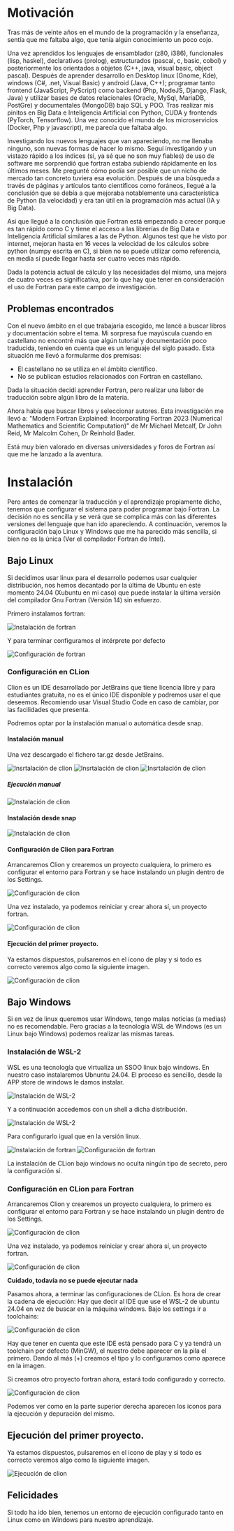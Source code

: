 # Motivación
Tras más de veinte años en el mundo de la programación y la enseñanza, sentía que me faltaba algo, que tenía algún conocimiento un poco cojo. 

Una vez aprendidos los lenguajes de ensamblador (z80, i386), funcionales (lisp, haskel), declarativos (prolog), estructurados (pascal, c, basic, cobol) y posteriormente los orientados a objetos (C++, java, visual basic, object pascal). Después de aprender desarrollo en Desktop linux (Gnome, Kde), windows (C#, .net, Visual Basic) y android (Java, C++); programar tanto frontend (JavaScript, PyScript) como backend (Php, NodeJS, Django, Flask, Java) y utilizar bases de datos relacionales (Oracle, MySql, MariaDB, PostGre) y documentales (MongoDB) bajo SQL y POO. Tras  realizar mis pinitos en Big Data e Inteligencia Artificial con Python, CUDA y  frontends (PyTorch, Tensorflow). Una vez conocido el mundo de los microservicios (Docker, Php y javascript), me parecía que faltaba algo. 

Investigando los nuevos lenguajes que van apareciendo, no me llenaba ninguno, son nuevas formas de hacer lo mismo. Seguí investigando y un vistazo rápido a los índices (sí, ya sé que no son muy fiables) de uso de software me sorprendió que fortran estaba subiendo rápidamente en los últimos meses. Me pregunté cómo podía ser posible que un nicho de mercado tan concreto tuviera esa evolución. Después de una búsqueda a través de páginas y artículos tanto científicos como foráneos, llegué a la conclusión que se debía a que mejoraba notablemente una característica de Python (la velocidad) y era tan útil en la programación más actual (IA y Big Data).

Así que llegué a la conclusión que Fortran está empezando a crecer porque es tan rápido como C y tiene el acceso a las librerías de Big Data e Inteligencia Artificial similares a las de Python. Algunos test que he visto por internet, mejoran hasta en 16 veces la velocidad de los cálculos sobre python (numpy escrita en C), si bien no se puede utilizar como referencia, en media sí puede llegar hasta ser cuatro veces más rápido.

Dada la potencia actual de cálculo y las necesidades del mismo, una mejora de cuatro veces es significativa, por lo que hay que tener en consideración el uso de Fortran para este campo de investigación.

## Problemas encontrados
Con el nuevo ámbito en el que trabajaría escogido, me lancé a buscar libros y documentación sobre el tema. Mi sorpresa fue mayúscula cuando en castellano no encontré más que algún tutorial y documentación poco traducida, teniendo en cuenta que es un lenguaje del siglo pasado. Esta situación me llevó a formularme dos premisas: 
- El castellano no se utiliza en el ámbito científico.
- No se publican estudios relacionados con Fortran en castellano.

Dada la situación decidí aprender Fortran, pero realizar una labor de traducción sobre algún libro de la materia.

Ahora había que buscar libros y seleccionar autores. Esta investigación me llevó a: "Modern Fortran Explained: Incorporating Fortran 2023 (Numerical Mathematics and Scientific Computation)" de Mr Michael Metcalf, Dr John Reid, Mr Malcolm Cohen, Dr Reinhold Bader.

Está muy bien valorado en diversas universidades y foros de Fortran así que me he lanzado a la aventura.

# Instalación
Pero antes de comenzar la traducción y el aprendizaje propiamente dicho, tenemos que configurar el sistema para poder programar bajo Fortran. La decisión no es sencilla y se verá que se complica más con las diferentes versiones del lenguaje que han ido apareciendo. A continuación, veremos la configuración bajo Linux y Windows que me ha parecido más sencilla, si bien no es la única (Ver el compilador Fortran de Intel).

## Bajo Linux
Si decidimos usar linux para el desarrollo podemos usar cualquier distribución, nos hemos decantado por la última de Ubuntu en este momento 24.04 (Xubuntu en mi caso) que puede instalar la última versión del compilador Gnu Fortran (Versión 14) sin esfuerzo. 

Primero instalamos fortran:

![Instalación de fortran](./img/wsl_2_install_fortran.png)

Y para terminar configuramos el intérprete por defecto

![Configuración de fortran](./img/wsl_2_config_fortran.png)

### Configuración en CLion
Clion es un IDE desarrollado por JetBrains que tiene licencia libre y para estudiantes gratuita, no es el único IDE disponible y podremos usar el que deseemos. Recomiendo usar Visual Studio Code en caso de cambiar, por las facilidades que presenta.

Podremos optar por la instalación manual o automática desde snap.

#### Instalación manual
Una vez descargado el fichero tar.gz desde JetBrains.

![Insrtalación de clion](./img/Clion_install_1.png)
![Insrtalación de clion](./img/Clion_install_2.png)
![Insrtalación de clion](./img/Clion_install_3.png)

##### Ejecución manual
![Instalación de clion](./img/Clion_ejecutar.png)

#### Instalación desde snap
![Instalación de clion](./img/Clion_install_snap.png)

#### Configuración de Clion para Fortran
Arrancaremos Clion y crearemos un proyecto cualquiera, lo primero es configurar el entorno para Fortran y se hace instalando un plugin dentro de los Settings.

![Configuración de clion](./img/Clion_plugin.png)

Una vez instalado, ya podemos reiniciar y crear ahora sí, un proyecto fortran.

![Configuración de clion](./img/Clion_nuevoProyecto.png)

#### Ejecución del primer proyecto.
Ya estamos dispuestos, pulsaremos en el icono de play y si todo es correcto veremos algo como la siguiente imagen.

![Configuración de clion](./img/Clion_PrimeraEjecucion.png)

## Bajo Windows
Si en vez de linux queremos usar Windows, tengo malas noticias (a medias) no es recomendable. Pero gracias a la tecnología WSL de Windows (es un Linux bajo Windows) podemos realizar las mismas tareas.

### Instalación de WSL-2
WSL es una tecnología que virtualiza un SSOO linux bajo windows. En nuestro caso instalaremos Ubnuntu 24.04. El proceso es sencillo, desde la APP store de windows le damos instalar.

![Instalación de WSL-2](./img/wls_2_ubuntu_24.png)

Y a continuación accedemos con un shell a dicha distribución.

![Instalación de WSL-2](./img/wls_2_abrir.png)

Para configurarlo igual que en la versión linux.

![Instalación de fortran](./img/wsl_2_install_fortran.png)
![Configuración de fortran](./img/wsl_2_config_fortran.png)

La instalación de CLion bajo windows no oculta ningún tipo de secreto, pero la configuración sí.

### Configuración en CLion para Fortran
Arrancaremos Clion y crearemos un proyecto cualquiera, lo primero es configurar el entorno para Fortran y se hace instalando un plugin dentro de los Settings.

![Configuración de clion](./img/Clion_plugin.png)

Una vez instalado, ya podemos reiniciar y crear ahora sí, un proyecto fortran.

![Configuración de clion](./img/Clion_nuevoProyecto.png)

**Cuidado, todavía no se puede ejecutar nada**

Pasamos ahora, a terminar las configuraciones de CLion. Es hora de crear la cadena de ejecución: Hay que decir al IDE que use el WSL-2 de ubuntu 24.04 en vez de buscar en la máquina windows. Bajo los settings ir a toolchains:

![Configuración de clion](./img/Clion_toolchain_windows.png)

Hay que tener en cuenta que este IDE está pensado para C y ya tendrá un toolchain por defecto (MinGW), el nuestro debe aparecer en la pila el primero. Dando al más (+) creamos el tipo y lo configuramos como aparece en la imagen.

Si creamos otro proyecto fortran ahora, estará todo configurado y correcto.

![Configuración de clion](./img/Clion_nuevoProyecto_ConfCorrecta.png)

Podemos ver como en la parte superior derecha aparecen los iconos para la ejecución y depuración del mismo.

## Ejecución del primer proyecto.
Ya estamos dispuestos, pulsaremos en el icono de play y si todo es correcto veremos algo como la siguiente imagen.

![Ejecución de clion](./img/Clion_PrimeraEjecucion.png)

## Felicidades
Si todo ha ido bien, tenemos un entorno de ejecución configurado tanto en Linux como en Windows para nuestro aprendizaje.

